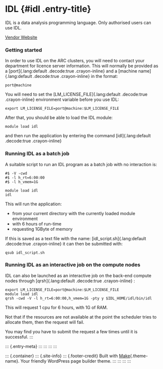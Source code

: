 IDL {#idl .entry-title}
===

IDL is a data analysis programming language. Only authorised users can
use IDL.

[Vendor Website](http://www.exelisvis.co.uk/ProductsServices/IDL.aspx)

### Getting started

In order to use IDL on the ARC clusters, you will need to contact your
department for licence server information. This will normally be
provided as a [port]{.lang:default .decode:true .crayon-inline} and a
[machine name]{.lang:default .decode:true .crayon-inline} in the format:

    port@machine

You will need to set the [LM\_LICENSE\_FILE]{.lang:default .decode:true
.crayon-inline} environment variable before you use IDL:

    export LM_LICENSE_FILE=port@machine:$LM_LICENSE_FILE

After that, you should be able to load the IDL module:

    module load idl

and then run the application by entering the command [idl]{.lang:default
.decode:true .crayon-inline}

### Running IDL as a batch job

A suitable script to run an IDL program as a batch job with no
interaction is:

    #$ -V -cwd
    #$ -l h_rt=6:00:00
    #$ -l h_vmem=1G

    module load idl
    idl 

This will run the application:

-   from your current directory with the currently loaded module
    environment
-   with 6 hours of run-time
-   requesting 1GByte of memory

If this is saved as a text file with the name:
[idl\_script.sh]{.lang:default .decode:true .crayon-inline} it can then
be submitted with:

    qsub idl_script.sh

### Running IDL as an interactive job on the compute nodes

IDL can also be launched as an interactive job on the back-end compute
nodes through [qrsh]{.lang:default .decode:true .crayon-inline} :

    export LM_LICENSE_FILE=port@machine:$LM_LICENSE_FILE
    module load idl
    qrsh -cwd -V -l h_rt=6:00:00,h_vmem=1G -pty y $IDL_HOME/idl/bin/idl

This will request 1 cpu for 6 hours, with 1G of RAM.

Not that if the resources are not available at the point the scheduler
tries to allocate them, then the request will fail.

You may find you have to submit the request a few times until it is
successful.
:::

::: {.entry-meta}
:::
:::
:::
:::

::: {.container}
::: {.site-info}
::: {.footer-credit}
Built with [Make](https://thethemefoundry.com/make/){.theme-name}. Your
friendly WordPress page builder theme.
:::
:::
:::
:::
